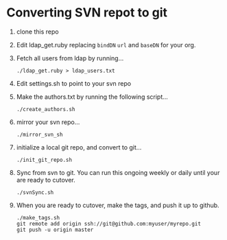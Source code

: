 # Converting SVN repot to git

1. clone this repo

1. Edit ldap_get.ruby replacing `bindDN` `url` and `baseDN` for your org.

1. Fetch all users from ldap by running...

	```
	./ldap_get.ruby > ldap_users.txt
	```

1. Edit settings.sh to point to your svn repo

1. Make the authors.txt by running the following script…

    ```
    ./create_authors.sh
    ```
1. mirror your svn repo…

    ```
    ./mirror_svn_sh
    ```
1. initialize a local git repo, and convert to git…

    ```
    ./init_git_repo.sh
    ```
1. Sync from svn to git. You can run this ongoing weekly or daily until your are ready to cutover.

    ```
    ./svnSync.sh
    ```
1. When you are ready to cutover, make the tags, and push it up to github.

    ```
    ./make_tags.sh
    git remote add origin ssh://git@github.com:myuser/myrepo.git
    git push -u origin master
